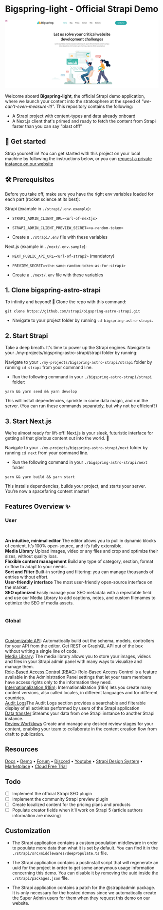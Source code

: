 # Bigspring-light - Official Strapi Demo

![Bigspring-light](./bigspring-light.png)

Welcome aboard **Bigspring-light**, the official Strapi demo application, where we launch your content into the stratosphere at the speed of  *"we-can't-even-measure-it!"*.
This repository contains the following:

- A Strapi project with content-types and data already onboard
- A Next.js client that's primed and ready to fetch the content from Strapi faster than you can say "blast off!"

## 🌌 Get started

Strap yourself in! You can get started with this project on your local machine by following the instructions below, or you can [request a private instance on our website](https://strapi.io/demo)

## 🛠 Prerequisites

Before you take off, make sure you have the right env variables loaded for each part (rocket science at its best):

Strapi (example in `./strapi/.env.example`):
  - `STRAPI_ADMIN_CLIENT_URL=<url-of-nextjs>`
  - `STRAPI_ADMIN_CLIENT_PREVIEW_SECRET=<a-random-token>`

- Create a `./strapi/.env` file with these variables

Next.js (example in `./next/.env.sample`):
  - `NEXT_PUBLIC_API_URL=<url-of-strapi>` (mandatory)
  - `PREVIEW_SECRET=<the-same-random-token-as-for-strapi>`

- Create a `./next/.env` file with these variables

## 1. Clone bigspring-astro-strapi

To infinity and beyond! 🚀 Clone the repo with this command:

```
git clone https://github.com/strapi/bigspring-astro-strapi.git
```

- Navigate to your project folder by running `cd bigspring-astro-strapi`.

## 2. Start Strapi

Take a deep breath. It's time to power up the Strapi engines. Navigate to your ./my-projects/bigspring-astro-strapi/strapi folder by running:

Navigate to your `./my-projects/bigspring-astro-strapi/strapi` folder by running `cd strapi` from your command line.

- Run the following command in your `./bigspring-astro-strapi/strapi` folder:

```
yarn && yarn seed && yarn develop
```

This will install dependencies, sprinkle in some data magic, and run the server. (You can run these commands separately, but why not be efficient?)

## 3. Start Next.js

We're almost ready for lift-off! Next.js is your sleek, futuristic interface for getting all that glorious content out into the world. 🚀

Navigate to your `./my-projects/bigspring-astro-strapi/next` folder by running `cd next` from your command line.

- Run the following command in your `./bigspring-astro-strapi/next` folder

```
yarn && yarn build && yarn start
```

This installs dependencies, builds your project, and starts your server. You’re now a spacefaring content master!

## Features Overview ✨

### User

<br />

**An intuitive, minimal editor** The editor allows you to pull in dynamic blocks of content. It’s 100% open-source, and it’s fully extensible.<br />
**Media Library** Upload images, video or any files and crop and optimize their sizes, without quality loss.<br />
**Flexible content management** Build any type of category, section, format or flow to adapt to your needs. <br />
**Sort and Filter** Built-in sorting and filtering: you can manage thousands of entries without effort.<br />
**User-friendly interface** The most user-friendly open-source interface on the market.<br />
**SEO optimized** Easily manage your SEO metadata with a repeatable field and use our Media Library to add captions, notes, and custom filenames to optimize the SEO of media assets.<br /><br />

### Global

<br />

[Customizable API](https://strapi.io/features/customizable-api): Automatically build out the schema, models, controllers for your API from the editor. Get REST or GraphQL API out of the box without writing a single line of code.<br />
[Media Library](https://strapi.io/features/media-library): The media library allows you to store your images, videos and files in your Strapi admin panel with many ways to visualize and manage them.<br />
[Role-Based Access Control (RBAC)](https://strapi.io/features/custom-roles-and-permissions): Role-Based Access Control is a feature available in the Administration Panel settings that let your team members have access rights only to the information they need.<br />
[Internationalization (i18n)](https://strapi.io/features/internationalization): Internationalization (i18n) lets you create many content versions, also called locales, in different languages and for different countries.<br />
[Audit Logs](https://strapi.io/blog/reasons-and-best-practices-for-using-audit-logs-in-your-application)The Audit Logs section provides a searchable and filterable display of all activities performed by users of the Strapi application<br />
[Data transfer](https://strapi.io/blog/importing-exporting-and-transferring-data-with-the-strapi-cli) Streams your data from one Strapi instance to another Strapi instance.<br />
[Review Worfklows](https://docs.strapi.io/user-docs/settings/review-workflows) Create and manage any desired review stages for your content, enabling your team to collaborate in the content creation flow from draft to publication. <br />


## Resources

[Docs](https://docs.strapi.io) • [Demo](https://strapi.io/demo) • [Forum](https://forum.strapi.io/) • [Discord](https://discord.strapi.io) • [Youtube](https://www.youtube.com/c/Strapi/featured) • [Strapi Design System](https://design-system.strapi.io/) • [Marketplace](https://market.strapi.io/) • [Cloud Free Trial](https://cloud.strapi.io) 

## Todo

- [ ] Implement the official Strapi SEO plugin
- [ ] Implement the community Strapi preview plugin
- [ ] Create localized content for the pricing plans and products
- [ ] Populate creator fields when it'll work on Strapi 5 (article authors information are missing)

## Customization

- The Strapi application contains a custom population middleware in order to populate more data than what it is set by default. You can find it in the `./strapi/src/middlewares/deepPopulate.ts` file.

- The Strapi application contains a postinstall script that will regenerate an uuid for the project in order to get some anonymous usage information concerning this demo. You can disable it by removing the uuid inside the `./strapi/packages.json` file.

- The Strapi application contains a patch for the @strapi/admin package. It is only necessary for the hosted demos since we automatically create the Super Admin users for them when they request this demo on our website.

